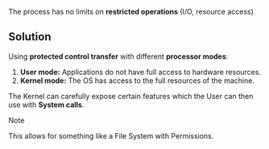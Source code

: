 The process has no limits on **restricted operations** (I/O, resource access)

## Solution

Using **protected control transfer** with different **processor modes**:

1. **User mode:** Applications do not have full access to hardware resources.
2. **Kernel mode:** The OS has access to the full resources of the machine.

The Kernel can carefully expose certain features which the User can then use with **System calls**.

> [!note]
> This allows for something like a File System with Permissions.